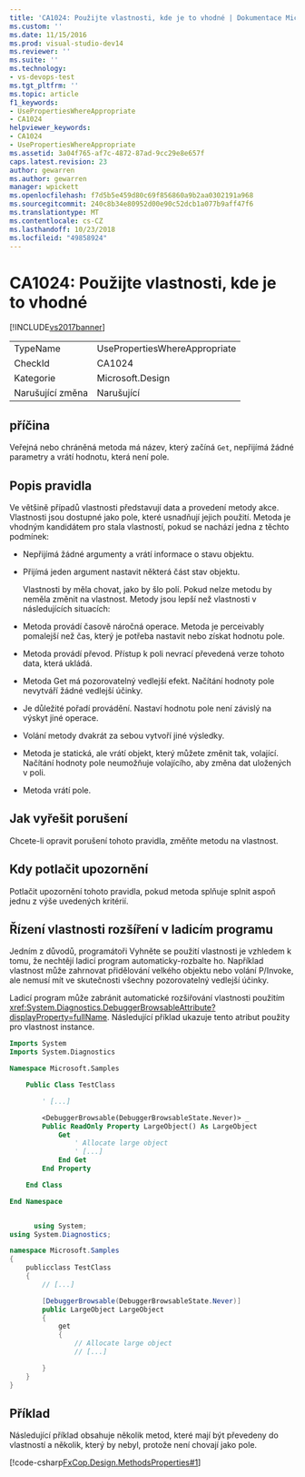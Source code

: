 ```yaml
---
title: 'CA1024: Použijte vlastnosti, kde je to vhodné | Dokumentace Microsoftu'
ms.custom: ''
ms.date: 11/15/2016
ms.prod: visual-studio-dev14
ms.reviewer: ''
ms.suite: ''
ms.technology:
- vs-devops-test
ms.tgt_pltfrm: ''
ms.topic: article
f1_keywords:
- UsePropertiesWhereAppropriate
- CA1024
helpviewer_keywords:
- CA1024
- UsePropertiesWhereAppropriate
ms.assetid: 3a04f765-af7c-4872-87ad-9cc29e8e657f
caps.latest.revision: 23
author: gewarren
ms.author: gewarren
manager: wpickett
ms.openlocfilehash: f7d5b5e459d80c69f856860a9b2aa0302191a968
ms.sourcegitcommit: 240c8b34e80952d00e90c52dcb1a077b9aff47f6
ms.translationtype: MT
ms.contentlocale: cs-CZ
ms.lasthandoff: 10/23/2018
ms.locfileid: "49858924"
---
```

# <a name="ca1024-use-properties-where-appropriate"></a>CA1024: Použijte vlastnosti, kde je to vhodné
[!INCLUDE[vs2017banner](../includes/vs2017banner.md)]

|||
|-|-|
|TypeName|UsePropertiesWhereAppropriate|
|CheckId|CA1024|
|Kategorie|Microsoft.Design|
|Narušující změna|Narušující|

## <a name="cause"></a>příčina
 Veřejná nebo chráněná metoda má název, který začíná `Get`, nepřijímá žádné parametry a vrátí hodnotu, která není pole.

## <a name="rule-description"></a>Popis pravidla
 Ve většině případů vlastnosti představují data a provedení metody akce. Vlastnosti jsou dostupné jako pole, které usnadňují jejich použití. Metoda je vhodným kandidátem pro stala vlastností, pokud se nachází jedna z těchto podmínek:

- Nepřijímá žádné argumenty a vrátí informace o stavu objektu.

- Přijímá jeden argument nastavit některá část stav objektu.

  Vlastnosti by měla chovat, jako by šlo polí. Pokud nelze metodu by neměla změnit na vlastnost. Metody jsou lepší než vlastnosti v následujících situacích:

- Metoda provádí časově náročná operace. Metoda je perceivably pomalejší než čas, který je potřeba nastavit nebo získat hodnotu pole.

- Metoda provádí převod. Přístup k poli nevrací převedená verze tohoto data, která ukládá.

- Metoda Get má pozorovatelný vedlejší efekt. Načítání hodnoty pole nevytváří žádné vedlejší účinky.

- Je důležité pořadí provádění. Nastaví hodnotu pole není závislý na výskyt jiné operace.

- Volání metody dvakrát za sebou vytvoří jiné výsledky.

- Metoda je statická, ale vrátí objekt, který můžete změnit tak, volající. Načítání hodnoty pole neumožňuje volajícího, aby změna dat uložených v poli.

- Metoda vrátí pole.

## <a name="how-to-fix-violations"></a>Jak vyřešit porušení
 Chcete-li opravit porušení tohoto pravidla, změňte metodu na vlastnost.

## <a name="when-to-suppress-warnings"></a>Kdy potlačit upozornění
 Potlačit upozornění tohoto pravidla, pokud metoda splňuje splnit aspoň jednu z výše uvedených kritérií.

## <a name="controlling-property-expansion-in-the-debugger"></a>Řízení vlastnosti rozšíření v ladicím programu
 Jedním z důvodů, programátoři Vyhněte se použití vlastnosti je vzhledem k tomu, že nechtějí ladicí program automaticky-rozbalte ho. Například vlastnost může zahrnovat přidělování velkého objektu nebo volání P/Invoke, ale nemusí mít ve skutečnosti všechny pozorovatelný vedlejší účinky.

 Ladicí program může zabránit automatické rozšiřování vlastnosti použitím <xref:System.Diagnostics.DebuggerBrowsableAttribute?displayProperty=fullName>. Následující příklad ukazuje tento atribut použity pro vlastnost instance.

```vb
Imports System
Imports System.Diagnostics

Namespace Microsoft.Samples

    Public Class TestClass

        ' [...]

        <DebuggerBrowsable(DebuggerBrowsableState.Never)> _
        Public ReadOnly Property LargeObject() As LargeObject
            Get
                ' Allocate large object
                ' [...]
            End Get
        End Property

    End Class

End Namespace
```

```csharp

      using System;
using System.Diagnostics;

namespace Microsoft.Samples
{
    publicclass TestClass
    {
        // [...]

        [DebuggerBrowsable(DebuggerBrowsableState.Never)]
        public LargeObject LargeObject
        {
            get
            {
                // Allocate large object
                // [...]

        }
    }
}
```

## <a name="example"></a>Příklad
 Následující příklad obsahuje několik metod, které mají být převedeny do vlastností a několik, který by nebyl, protože není chovají jako pole.

 [!code-csharp[FxCop.Design.MethodsProperties#1](../snippets/csharp/VS_Snippets_CodeAnalysis/FxCop.Design.MethodsProperties/cs/FxCop.Design.MethodsProperties.cs#1)]



